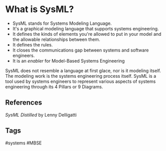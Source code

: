 # What is SysML? 

* SysML stands for Systems Modeling Language.  
* It's a graphical modeling language that supports systems engineering.  
* It defines the kinds of elements you're allowed to put in your model and the allowable relationships between them.  
* It defines the rules. 
* It closes the communications gap between systems and software engineers.  
* It is an *enabler* for Model-Based Systems Engineering

SysML does not resemble a language at first glace, nor is it modeling itself. The modeling work is the systems engineering process itself. SysML is a tool used by systems engineers to represent various aspects of systems engineering through its 4 Pillars or 9 Diagrams.  

## References
*SysML Distilled* by Lenny Delligatti

## Tags
#systems #MBSE
